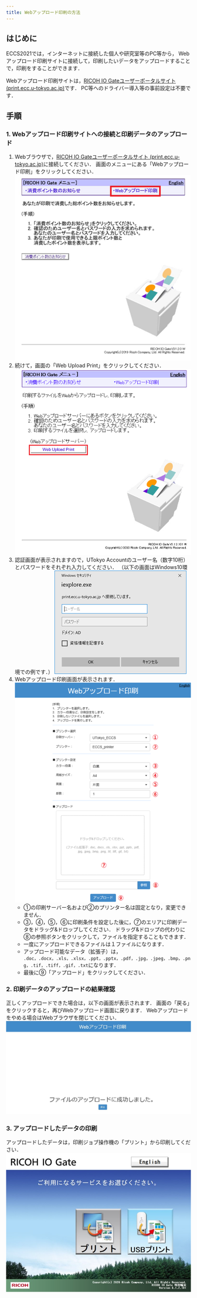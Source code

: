 ```yaml
---
title: Webアップロード印刷の方法
---
```


## はじめに

ECCS2021では，インターネットに接続した個人や研究室等のPC等から， Webアップロード印刷サイトに接続して，印刷したいデータをアップロードすることで，印刷をすることができます．

Webアップロード印刷サイトは，[RICOH IO Gateユーザーポータルサイト (print.ecc.u-tokyo.ac.jp)](https://print.ecc.u-tokyo.ac.jp/)です．
PC等へのドライバー導入等の事前設定は不要です．

## 手順

### 1. Webアップロード印刷サイトへの接続と印刷データのアップロード
1. Webブラウザで，[RICOH IO Gateユーザーポータルサイト (print.ecc.u-tokyo.ac.jp)](https://print.ecu-tokyo.ac.jp/)に接続してください．
   画面のメニューにある「Webアップロード印刷」をクリックしてください．
   ![](web-upload-1.png)
2. 続けて，画面の「Web Upload Print」をクリックしてください．
   ![](web-upload-2.png)
3. 認証画面が表示されますので，UTokyo Accountのユーザー名（数字10桁）とパスワードをそれぞれ入力してください．
   （以下の画面はWindows10環境での例です．）
   ![](web-upload-3.png)
4. Webアップロード印刷画面が表示されます．
   ![](web-upload-4.png)
   - ①の印刷サーバー名および②のプリンター名は固定となり，変更できません．
   - ③，④，⑤，⑥に印刷条件を設定した後に，⑦のエリアに印刷データをドラッグ&ドロップしてください．
     ドラッグ&ドロップの代わりに⑧の参照ボタンをクリックして，ファイルを指定することもできます．
   - 一度にアップロードできるファイルは１ファイルになります．
   - アップロード可能なデータ（拡張子）は，
     `.doc，.docx，.xls，.xlsx，.ppt，.pptx，.pdf，.jpg，.jpeg，.bmp，.png，.tif，.tiff，.gif，.txt`になります．
   - 最後に⑨「アップロード」をクリックしてください．
### 2. 印刷データのアップロードの結果確認
正しくアップロードできた場合は，以下の画面が表示されます．
画面の「戻る」をクリックすると，再びWebアップロード画面に戻ります．
Webアップロードをやめる場合はWebブラウザを閉じてください．
![](web-upload-5.png)
### 3. アップロードしたデータの印刷
アップロードしたデータは，印刷ジョブ操作機の「プリント」から印刷してください．
![](web-upload-6.jpg)